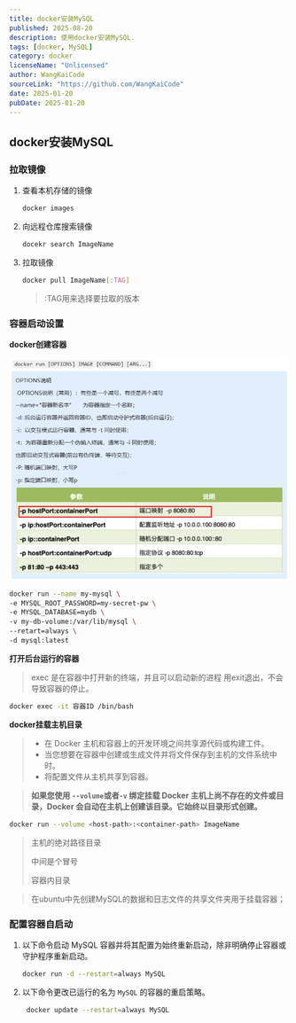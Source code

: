 ```yaml
---
title: docker安装MySQL
published: 2025-08-20
description: 使用docker安装MySQL.
tags: [docker, MySQL]
category: docker
licenseName: "Unlicensed"
author: WangKaiCode
sourceLink: "https://github.com/WangKaiCode"
date: 2025-01-20
pubDate: 2025-01-20
---
```


## docker安装MySQL



### 拉取镜像

1. 查看本机存储的镜像

   ```bash
   docker images
   ```

2. 向远程仓库搜索镜像

   ```bash
   docekr search ImageName
   ```

3. 拉取镜像

   ```bash
   docker pull ImageName[:TAG]
   ```

   > :TAG用来选择要拉取的版本

### 容器启动设置

**docker创建容器**

![docker-run命令](./docker-run命令.png)

```bash
docker run --name my-mysql \
-e MYSQL_ROOT_PASSWORD=my-secret-pw \
-e MYSQL_DATABASE=mydb \
-v my-db-volume:/var/lib/mysql \
--retart=always \
-d mysql:latest

```

**打开后台运行的容器**

> exec 是在容器中打开新的终端，并且可以启动新的进程 用exit退出，不会导致容器的停止。

```bash
docker exec -it 容器ID /bin/bash
```

**docker挂载主机目录**

> - 在 Docker 主机和容器上的开发环境之间共享源代码或构建工件。
> - 当您想要在容器中创建或生成文件并将文件保存到主机的文件系统中时。
> - 将配置文件从主机共享到容器。

> **如果您使用 `--volume`或者`-v` 绑定挂载 Docker 主机上尚不存在的文件或目录，Docker 会自动在主机上创建该目录。它始终以目录形式创建。**

```bash
docker run --volume <host-path>:<container-path> ImageName
```

> <host-path>  主机的绝对路径目录
>
> 中间是个冒号
>
> <container-path>  容器内目录

> 在ubuntu中先创建MySQL的数据和日志文件的共享文件夹用于挂载容器；

### 配置容器自启动

1. 以下命令启动 MySQL 容器并将其配置为始终重新启动，除非明确停止容器或守护程序重新启动。

   ```bash
   docker run -d --restart=always MySQL
   ```

2. 以下命令更改已运行的名为 `MySQL` 的容器的重启策略。

   ```bash
    docker update --restart=always MySQL
   ```

   
